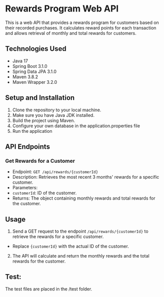 # Rewards Program Web API

This is a web API that provides a rewards program for customers based on their recorded purchases. It calculates reward points for each transaction and allows retrieval of monthly and total rewards for customers.

## Technologies Used

- Java 17
- Spring Boot 3.1.0
- Spring Data JPA 3.1.0
- Maven 3.8.2
- Maven Wrapper 3.2.0

## Setup and Installation

1. Clone the repository to your local machine.
2. Make sure you have Java JDK installed.
3. Build the project using Maven.
4. Configure your own database in the application.properties file
5. Run the application

## API Endpoints

### Get Rewards for a Customer

- Endpoint: `GET /api/rewards/{customerId}`
- Description: Retrieves the most recent 3 months' rewards for a specific customer.
- Parameters:
- `customerId`: ID of the customer.
- Returns: The object containing monthly rewards and total rewards for the customer.


## Usage

1. Send a GET request to the endpoint `/api/rewards/{customerId}` to retrieve the rewards for a specific customer.
- Replace `{customerId}` with the actual ID of the customer.
2. The API will calculate and return the monthly rewards and the total rewards for the customer.


## Test:
The test files are placed in the /test folder.

